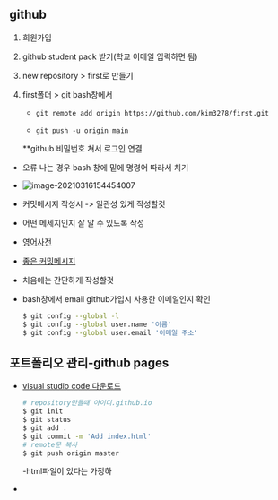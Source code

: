 ## github

1. 회원가입

2. github student pack 받기(학교 이메일 입력하면 됨)

3. new repository > first로 만들기

4. first폴더 > git bash창에서

   * ```
     git remote add origin https://github.com/kim3278/first.git
     ```

   * ```
     git push -u origin main
     ```

   **github 비밀번호 쳐서 로그인 연결

* 오류 나는 경우 bash 창에  밑에 명령어 따라서 치기
* ![image-20210316154454007](C:%5CUsers%5Cuser%5CAppData%5CRoaming%5CTypora%5Ctypora-user-images%5Cimage-20210316154454007.png)

* 커밋메시지 작성시 -> 일관성 있게 작성할것

* 어떤 메세지인지 잘 알 수 있도록 작성

* [영어사전](https://blog.ull.im/engineering/2019/03/10/logs-on-git.html)

* [좋은 커밋메시지](https://meetup.toast.com/posts/106)

* 처음에는 간단하게 작성할것

* bash창에서 email  github가입시 사용한 이메일인지 확인

  ```bash
  $ git config --global -l
  $ git config --global user.name '이름'
  $ git config --global user.email '이메일 주소'
  ```



## 포트폴리오 관리-github pages

* [visual studio code 다운로드](https://code.visualstudio.com/)

  ```bash
  # repository만들때 아이디.github.io
  $ git init
  $ git status
  $ git add .
  $ git commit -m 'Add index.html'
  # remote문 복사
  $ git push origin master
  ```

  -html파일이 있다는 가정하

* 